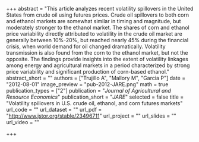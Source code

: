 +++
abstract = "This article analyzes recent volatility spillovers in the United States from crude oil using futures prices. Crude oil spillovers to both corn and ethanol markets are somewhat similar in timing and magnitude, but moderately stronger to the ethanol market. The shares of corn and ethanol price variability directly attributed to volatility in the crude oil market are generally between 10%-20%, but reached nearly 45% during the financial crisis, when world demand for oil changed dramatically. Volatility transmission is also found from the corn to the ethanol market, but not the opposite. The findings provide insights into the extent of volatility linkages among energy and agricultural markets in a period characterized by strong price variability and significant production of corn-based ethanol."
abstract_short = ""
authors = ["Trujillo A", "Mallory M", "Garcia P"]
date = "2012-08-01"
image_preview = "pub-2012-JARE.png"
math = true
publication_types = ["2"]
publication = "*Journal of Agricultural and Resource Economics*"
publication_short = "*JARE*"
selected = false
title = "Volatility spillovers in U.S. crude oil, ethanol, and corn futures markets"
url_code = ""
url_dataset = ""
url_pdf = "http://www.jstor.org/stable/23496711"
url_project = ""
url_slides = ""
url_video = ""

+++

